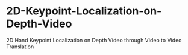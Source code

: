 # 2D-Keypoint-Localization-on-Depth-Video
2D Hand Keypoint Localization  on Depth Video through Video to Video Translation
